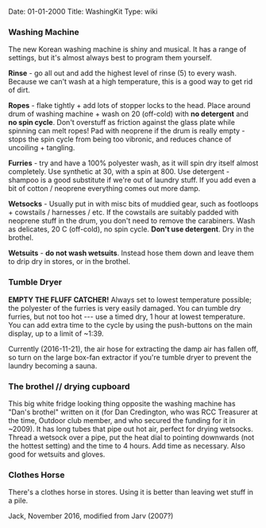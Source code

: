 Date: 01-01-2000
Title: WashingKit
Type: wiki

### Washing Machine

The new Korean washing machine is shiny and musical.
It has a range of settings, but it's almost always best to program them yourself.

**Rinse** - go all out and add the highest level of rinse (5) to every wash.
Because we can't wash at a high temperature, this is a good way to get rid of dirt.

**Ropes** - flake tightly + add lots of stopper locks to the head. Place
around drum of washing machine + wash on 20 (off-cold) with **no
detergent** and **no spin cycle**. Don't overstuff as friction against the glass plate while
spinning can melt ropes! Pad with neoprene if the drum is really empty -
stops the spin cycle from being too vibronic, and reduces chance of
uncoiling + tangling.

**Furries** - try and have a 100% polyester wash, as it will spin dry
itself almost completely. Use synthetic at 30, with a spin at 800. 
Use detergent - shampoo is a good substitute if we're out of
laundry stuff.
If you add even a bit of cotton / neoprene everything comes out more damp. 

**Wetsocks** - Usually put in with misc bits of muddied gear, such as footloops + cowstails / harnesses / etc. 
If the cowstails are suitably padded with neoprene stuff in the drum, you don't
need to remove the carabiners. Wash as delicates, 20 C (off-cold), no spin cycle.
**Don't use detergent**. Dry in the brothel.

**Wetsuits** - **do not wash wetsuits**. Instead hose them down and leave them to drip dry in stores, or in the brothel.

### Tumble Dryer

**EMPTY THE FLUFF CATCHER!** Always set to lowest temperature possible; the polyester of the furries is very easily damaged. You can tumble dry furries, but not too hot --- use a timed dry, 1 hour at lowest temperature. You can add extra time to the cycle by using the push-buttons on the main display, up to a limit of ~1:39.

Currently (2016-11-21), the air hose for extracting the damp air has fallen off, so turn on the large box-fan extractor if you're tumble dryer to prevent the laundry becoming a sauna.

### The brothel  // drying cupboard

This big white fridge looking thing opposite the washing machine has "Dan's brothel" written on it (for Dan Credington, who was RCC Treasurer at the time, Outdoor club member, and who secured the funding for it in ~2009). It has long tubes that pipe out hot air, perfect for drying wetsocks.
Thread a wetsock over a pipe, put the heat dial to pointing downwards (not the hottest setting) and the time to 4 hours. Add time as necessary. Also good for wetsuits and gloves.

### Clothes Horse

There's a clothes horse in stores. Using it is better than leaving wet stuff in a pile.

Jack, November 2016, modified from Jarv (2007?)
